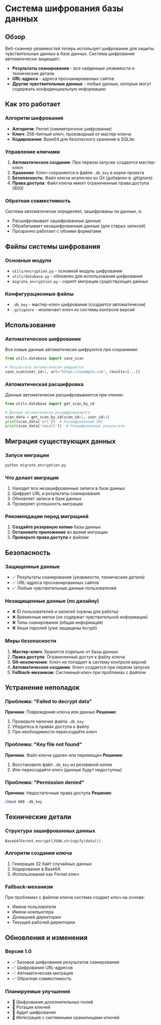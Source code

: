 # Система шифрования базы данных

## Обзор

Веб-сканнер уязвимостей теперь использует шифрование для защиты чувствительных данных в базе данных. Система шифрования автоматически защищает:

- **Результаты сканирования** - все найденные уязвимости и технические детали
- **URL-адреса** - адреса просканированных сайтов
- **Другие чувствительные данные** - любые данные, которые могут содержать конфиденциальную информацию

## Как это работает

### Алгоритм шифрования
- **Алгоритм**: Fernet (симметричное шифрование)
- **Ключ**: 256-битный ключ, производный от мастер-ключа
- **Кодирование**: Base64 для безопасного хранения в SQLite

### Управление ключами
1. **Автоматическое создание**: При первом запуске создается мастер-ключ
2. **Хранение**: Ключ сохраняется в файле `.db_key` в корне проекта
3. **Безопасность**: Файл ключа исключен из Git (добавлен в .gitignore)
4. **Права доступа**: Файл ключа имеет ограниченные права доступа (600)

### Обратная совместимость
Система автоматически определяет, зашифрованы ли данные, и:
- Расшифровывает зашифрованные данные
- Обрабатывает незашифрованные данные (для старых записей)
- Прозрачно работает с обоими форматами

## Файлы системы шифрования

### Основные модули
- `utils/encryption.py` - основной модуль шифрования
- `utils/database.py` - обновлен для использования шифрования
- `migrate_encryption.py` - скрипт миграции существующих данных

### Конфигурационные файлы
- `.db_key` - мастер-ключ шифрования (создается автоматически)
- `.gitignore` - исключает ключ из системы контроля версий

## Использование

### Автоматическое шифрование
Все новые данные автоматически шифруются при сохранении:

```python
from utils.database import save_scan

# Результаты автоматически шифруются
save_scan(user_id=1, url="https://example.com", results=[...])
```

### Автоматическая расшифровка
Данные автоматически расшифровываются при чтении:

```python
from utils.database import get_scan_by_id

# Данные автоматически расшифровываются
scan_data = get_scan_by_id(scan_id=1, user_id=1)
print(scan_data['url'])  # Расшифрованный URL
print(scan_data['result'])  # Расшифрованные результаты
```

## Миграция существующих данных

### Запуск миграции
```bash
python migrate_encryption.py
```

### Что делает миграция
1. Находит все незашифрованные записи в базе данных
2. Шифрует URL и результаты сканирования
3. Обновляет записи в базе данных
4. Проверяет успешность миграции

### Рекомендации перед миграцией
1. **Создайте резервную копию** базы данных
2. **Остановите приложение** во время миграции
3. **Проверьте права доступа** к файлам

## Безопасность

### Защищенные данные
- ✅ Результаты сканирования (уязвимости, технические детали)
- ✅ URL-адреса просканированных сайтов
- ✅ Любые чувствительные данные пользователей

### Незащищенные данные (по дизайну)
- ❌ ID пользователей и записей (нужны для работы)
- ❌ Временные метки (не содержат чувствительной информации)
- ❌ Типы сканирования (общая информация)
- ❌ Хеши паролей (уже защищены bcrypt)

### Меры безопасности
1. **Мастер-ключ**: Хранится отдельно от базы данных
2. **Права доступа**: Ограниченный доступ к файлу ключа
3. **Git-исключение**: Ключ не попадает в систему контроля версий
4. **Автоматическое создание**: Ключ создается при первом запуске
5. **Fallback-механизм**: Системный ключ при проблемах с файлом

## Устранение неполадок

### Проблема: "Failed to decrypt data"
**Причина**: Повреждение ключа или данных
**Решение**: 
1. Проверьте наличие файла `.db_key`
2. Убедитесь в правах доступа к файлу
3. При необходимости пересоздайте ключ

### Проблема: "Key file not found"
**Причина**: Файл ключа удален или перемещен
**Решение**:
1. Восстановите файл `.db_key` из резервной копии
2. Или пересоздайте ключ (данные будут недоступны)

### Проблема: "Permission denied"
**Причина**: Недостаточные права доступа
**Решение**:
```bash
chmod 600 .db_key
```

## Технические детали

### Структура зашифрованных данных
```
Base64(Fernet.encrypt(JSON.stringify(data)))
```

### Алгоритм создания ключа
1. Генерация 32 байт случайных данных
2. Кодирование в Base64
3. Использование как Fernet ключ

### Fallback-механизм
При проблемах с файлом ключа система создает ключ на основе:
- Имени пользователя
- Имени компьютера
- Домашней директории
- Текущей рабочей директории

## Обновления и изменения

### Версия 1.0
- ✅ Базовое шифрование результатов сканирования
- ✅ Шифрование URL-адресов
- ✅ Автоматическая миграция
- ✅ Обратная совместимость

### Планируемые улучшения
- 🔄 Шифрование дополнительных полей
- 🔄 Ротация ключей
- 🔄 Аудит шифрования
- 🔄 Интеграция с системными хранилищами ключей 